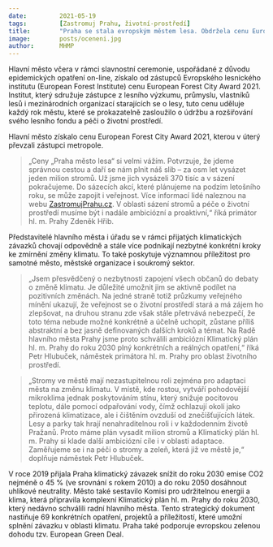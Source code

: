 ```yaml
---
date:         2021-05-19
tags:         [Zastromuj Prahu, životní-prostředí]
title:        "Praha se stala evropským městem lesa. Obdržela cenu European Forest City Award 2021"
image: 	      posts/oceneni.jpg
author:       MHMP
---
```


Hlavní město včera v rámci slavnostní ceremonie, uspořádané z důvodu epidemických opatření on-line, získalo od zástupců Evropského lesnického institutu (European Forest Institute) cenu European Forest City Award 2021. Institut, který sdružuje zástupce z lesního výzkumu, průmyslu, vlastníků lesů i mezinárodních organizací starajících se o lesy, tuto cenu uděluje každý rok městu, které se prokazatelně zasloužilo o údržbu a rozšiřování svého lesního fondu a péči o životní prostředí. 

Hlavní město získalo cenu European Forest City Award 2021, kterou v úterý převzali zástupci metropole. 

> „Ceny „Praha město lesa“ si velmi vážím. Potvrzuje, že jdeme správnou cestou a daří se nám plnit náš slib – za osm let vysázet jeden milion stromů. Už jsme jich vysázeli 370 tisíc a v sázení pokračujeme. Do sázecích akcí, které plánujeme na podzim letošního roku, se může zapojit i veřejnost. Více informací lidé naleznou na webu [ZastromujPrahu.cz](https://zastromujprahu.cz). V oblasti sázení stromů a péče o životní prostředí musíme být i nadále ambiciózní a proaktivní,“ říká primátor hl. m. Prahy Zdeněk Hřib. 

Představitelé hlavního města i úřadu se v rámci přijatých klimatických závazků chovají odpovědně a stále více podnikají nezbytné konkrétní kroky ke zmírnění změny klimatu. To také poskytuje významnou příležitost pro samotné město, městské organizace i soukromý sektor. 

> „Jsem přesvědčený o nezbytnosti zapojení všech občanů do debaty o změně klimatu. Je důležité umožnit jim se aktivně podílet na pozitivních změnách. Na jedné straně totiž průzkumy veřejného mínění ukazují, že veřejnost se o životní prostředí stará a má zájem ho zlepšovat, na druhou stranu zde však stále přetrvává nebezpečí, že toto téma nebude možné konkrétně a účelně uchopit, zůstane příliš abstraktní a bez jasně definovaných dalších kroků a témat. Na Radě hlavního města Prahy jsme proto schválili ambiciózní Klimatický plán hl. m. Prahy do roku 2030 plný konkrétních a reálných opatření,“ říká Petr Hlubuček, náměstek primátora hl. m. Prahy pro oblast životního prostředí.  

> „Stromy ve městě mají nezastupitelnou roli zejména pro adaptaci města na změnu klimatu. V místě, kde rostou, vytváří pohodovější mikroklima jednak poskytováním stínu, který snižuje pocitovou teplotu, dále pomocí odpařování vody, čímž ochlazují okolí jako přirozená klimatizace, ale i čištěním ovzduší od znečišťujících látek. Lesy a parky tak hrají nenahraditelnou roli i v každodenním životě Pražanů. Proto máme plán vysadit milion stromů a Klimatický plán hl. m. Prahy si klade další ambiciózní cíle i v oblasti adaptace. Zaměřujeme se i na péči o stromy a zeleň, která již ve městě je,“ doplňuje náměstek Petr Hlubuček. 

V roce 2019 přijala Praha klimatický závazek snížit do roku 2030 emise CO2 nejméně o 45 % (ve srovnání s rokem 2010) a do roku 2050 dosáhnout uhlíkové neutrality. Město také sestavilo Komisi pro udržitelnou energii a klima, která připravila komplexní Klimatický plán hl. m. Prahy do roku 2030, který nedávno schválili radní hlavního města. Tento strategický dokument nastiňuje 69 konkrétních opatření, projektů a příležitostí, které umožní splnění závazku v oblasti klimatu. Praha také podporuje evropskou zelenou dohodu tzv. European Green Deal.
